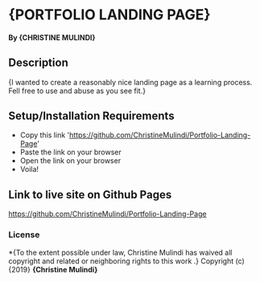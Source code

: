 # {PORTFOLIO LANDING PAGE}
#### By **{CHRISTINE MULINDI}**
## Description
{I wanted to create a reasonably nice landing page as a learning process. Fell free to use and abuse as you see fit.}
## Setup/Installation Requirements
* Copy this link 'https://github.com/ChristineMulindi/Portfolio-Landing-Page'
* Paste the link on your browser
* Open the link on your browser
* Voila!
## Link to live site on Github Pages
https://github.com/ChristineMulindi/Portfolio-Landing-Page
### License
*{To the extent possible under law, Christine Mulindi has waived all copyright and related or neighboring rights to this work  .}
Copyright (c) {2019} **{Christine Mulindi}**
